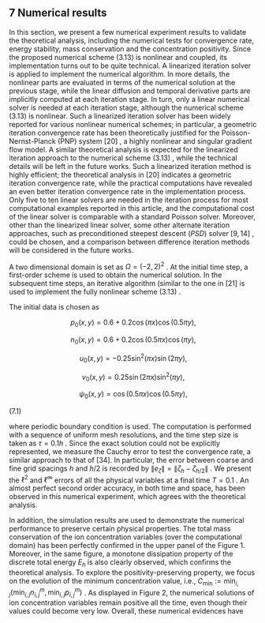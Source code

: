## 7 Numerical results

In this section, we present a few numerical experiment results to validate the theoretical analysis, including the numerical tests for convergence rate, energy stability, mass conservation and the concentration positivity. Since the proposed numerical scheme  $(3.13)$  is nonlinear and coupled, its implementation turns out to be quite technical. A linearized iteration solver is applied to implement the numerical algorithm. In more details, the nonlinear parts are evaluated in terms of the numerical solution at the previous stage, while the linear diffusion and temporal derivative parts are implicitly computed at each iteration stage. In turn, only a linear numerical solver is needed at each iteration stage, although the numerical scheme  $(3.13)$  is nonlinear. Such a linearized iteration solver has been widely reported for various nonlinear numerical schemes; in particular, a geometric iteration convergence rate has been theoretically justified for the Poisson-Nernst-Planck (PNP) system  $[20]$ , a highly nonlinear and singular gradient flow model. A similar theoretical analysis is expected for the linearized iteration approach to the numerical scheme  $(3.13)$ , while the technical details will be left in the future works. Such a linearized iteration method is highly efficient; the theoretical analysis in  $[20]$  indicates a geometric iteration convergence rate, while the practical computations have revealed an even better iteration convergence rate in the implementation process. Only five to ten linear solvers are needed in the iteration process for most computational examples reported in this article, and the computational cost of the linear solver is comparable with a standard Poisson solver. Moreover, other than the linearized linear solver, some other alternate iteration approaches, such as preconditioned steepest descent  $(PSD)$  solver  $[9, 14]$ , could be chosen, and a comparison between difference iteration methods will be considered in the future works.

A two dimensional domain is set as  $\Omega = (-2, 2)^2$ . At the initial time step, a first-order scheme is used to obtain the numerical solution. In the subsequent time steps, an iterative algorithm (similar to the one in  $[21]$  is used to implement the fully nonlinear scheme  $(3.13)$ .

The initial data is chosen as

$$p_{0}(x, y) = 0.6 + 0.2 \cos(\pi x) \cos(0.5\pi y),$$
  

$$n_{0}(x, y) = 0.6 + 0.2 \cos(0.5\pi x) \cos(\pi y),$$
  

$$u_{0}(x, y) = -0.25 \sin^{2}(\pi x) \sin(2\pi y),$$
  

$$v_{0}(x, y) = 0.25 \sin(2\pi x) \sin^{2}(\pi y),$$
  

$$\psi_{0}(x, y) = \cos(0.5\pi x) \cos(0.5\pi y),$$
  
(7.1)

where periodic boundary condition is used. The computation is performed with a sequence of uniform mesh resolutions, and the time step size is taken as  $\tau = 0.1h$ . Since the exact solution could not be explicitly represented, we measure the Cauchy error to test the convergence rate, a similar approach to that of [34]. In particular, the error between coarse and fine grid spacings  $h$  and  $h/2$  is recorded by  $\|e_{\zeta}\| = \|\zeta_h - \zeta_{h/2}\|$ . We present the  $\ell^2$  and  $\ell^{\infty}$  errors of all the physical variables at a final time  $T = 0.1$ . An almost perfect second order accuracy, in both time and space, has been observed in this numerical experiment, which agrees with the theoretical analysis.

In addition, the simulation results are used to demonstrate the numerical performance to preserve certain physical properties. The total mass conservation of the ion concentration variables (over the computational domain) has been perfectly confirmed in the upper panel of the Figure 1. Moreover, in the same figure, a monotone dissipation property of the discrete total energy  $E_h$  is also clearly observed, which confirms the theoretical analysis. To explore the positivity-preserving property, we focus on the evolution of the minimum concentration value, i.e.,  $C_{\min} := \min_{i,j} (\min_{i,j} n_{i,j}^m, \min_{i,j} p_{i,j}^m)$ . As displayed in Figure 2, the numerical solutions of ion concentration variables remain positive all the time, even though their values could become very low. Overall, these numerical evidences have